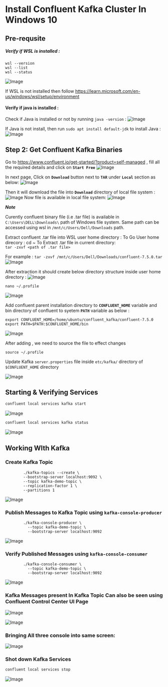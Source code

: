 # Install Confluent Kafka Cluster In Windows 10

## Pre-requsite  

##### Verify if WSL is installed :
```
wsl --version
wsl --list
wsl --status
```
![Image](/Screenshots/checkIfWSLIsInstalled.PNG)

If WSL is not installed then follow <https://learn.microsoft.com/en-us/windows/wsl/setup/environment>


#### Verify if java is installed :
Check if Java is installed or not by running ```java -version``` :
![Image](/Screenshots/javaVersion.PNG)


If Java is not install, then run ```sudo apt install default-jdk``` to install Java  :
![Image](/Screenshots/installJava.PNG)


## Step 2: Get Confluent Kafka Binaries

Go to <https://www.confluent.io/get-started/?product=self-managed>
 , fill all the required details and click on **`Start Free`**
![Image](/Screenshots/GetKafkaBinaries-1.PNG)

In next page, Click on **`Download`** button next to **`TAR`** under **`Local`** section as below:
![Image](/Screenshots/GetKafkaBinaries-2.PNG)

Then it will download the file into **`Download`** directory of local file system :
![Image](/Screenshots/GetKafkaBinaries-3.PNG)
Now file is available in local file system:
![Image](/Screenshots/GetKafkaBinaries-4.PNG)

***Note***

Curently confluent binary file (i.e .tar file) is available in `C:\Users\DELL\Downloads\`  path of Windows file system. Same path can be accessed using wsl in `/mnt/c/Users/Dell/Downloads` path.


Extract confluent .tar file into WSL user home directory :
To Go User home direcory  : cd ~
To Extract .tar file in current directory:  
` tar -zxvf <path of .tar file> `

For example :
```tar -zxvf /mnt/c/Users/Dell/Downloads/confluent-7.5.0.tar```
![Image](/Screenshots/extractConfluentBinaries.PNG)

After extraction it should create below directory structure  inside user home directory :
![Image](/Screenshots/AfterExtractedBinaries.PNG)


```
nano ~/.profile
``````
![Image](/Screenshots/updateProfile.PNG)

Add confluent parent installation directory to **`CONFLUENT_HOME`** variable and bin directory of confluent to syetem **`PATH`** variable as below :
```
export CONFLUENT_HOME=/home/ubuntu/confluent_kafka/confluent-7.5.0
export PATH=$PATH:$CONFLUENT_HOME/bin
```

![Image](/Screenshots/updateProfile2.PNG)

After adding , we need to source the file to effect changes
```
source ~/.profile
``````

Update Kafka `server.properties` file inside `etc/kafka/` directory of `$CONFLUENT_HOME` directory 

![Image](/Screenshots/UpdatingKafkaSrverConfiguration.PNG)



## Starting & Verifying Services


```bash
confluent local services kafka start
```
![Image](/Screenshots/startKafka.PNG)



```bash
confluent local services kafka status
``````
![Image](/Screenshots/ShowKafkaServicesStatus.PNG)







## Working WIth Kafka

### Create Kafka Topic 

```
        ./kafka-topics --create \
        --bootstrap-server localhost:9092 \
        --topic kafka-demo-topic \
        --replication-factor 1 \
        --partitions 1 
```
![Image](/Screenshots/createTopic1.PNG)

### Publish Messages to Kafka Topic using `kafka-console-producer`
```
        ./kafka-console-producer \
          --topic kafka-demo-topic \
          --bootstrap-server localhost:9092
```
![Image](/Screenshots/kafkaConsoleProducer.PNG)


### Verify Published Messages using `kafka-console-consumer`
```
        ./kafka-console-consumer \
          --topic kafka-demo-topic \
          --bootstrap-server localhost:9092
```
![Image](/Screenshots/kafkaConsoleConsumer.PNG)

### Kafka Messages present In Kafka Topic Can also be seen using Confluent Control Center UI Page

![Image](/Screenshots/KafkaTopicUI.PNG)

![Image](/Screenshots/KafkaTopicUI-2.PNG)

### Bringing All three console into same screen:

![Image](/Screenshots/allTogether.PNG)



### Shot down Kafka Services
```bash
confluent local services stop
```
![Image](/Screenshots/stopKafka.PNG)

